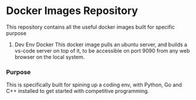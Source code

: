 # Docker Images Repository

This repository contains all the useful docker images built for specific purpose

1. Dev Env Docker 
This docker image pulls an ubuntu server, and builds a vs-code server on top of it, to be accessible on port 9090 from any web browser on the local system. 

### Purpose 
This is specifically built for spining up a coding env, with Python, Go and C++ installed to get started with competitive programming. 